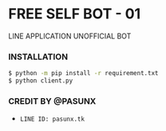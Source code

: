 # FREE SELF BOT - 01
LINE APPLICATION UNOFFICIAL BOT
### INSTALLATION
```sh
$ python -m pip install -r requirement.txt
$ python client.py
```

### CREDIT BY @PASUNX
- `LINE ID: pasunx.tk`

